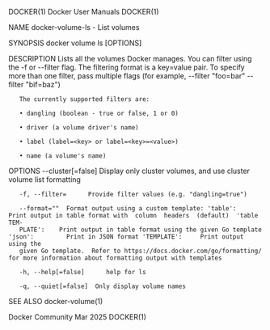 DOCKER(1)							      Docker User Manuals							     DOCKER(1)

NAME
       docker-volume-ls - List volumes

SYNOPSIS
       docker volume ls [OPTIONS]

DESCRIPTION
       Lists  all the volumes Docker manages. You can filter using the -f or --filter flag. The filtering format is a key=value pair. To specify more than one
       filter,	pass multiple flags (for example, --filter "foo=bar" --filter "bif=baz")

       The currently supported filters are:

       • dangling (boolean - true or false, 1 or 0)

       • driver (a volume driver's name)

       • label (label=<key> or label=<key>=<value>)

       • name (a volume's name)

OPTIONS
       --cluster[=false]      Display only cluster volumes, and use cluster volume list formatting

       -f, --filter=	  Provide filter values (e.g. "dangling=true")

       --format=""	Format output using a custom template: 'table':		   Print output in table format with  column  headers  (default)  'table  TEM‐
       PLATE':	  Print output in table format using the given Go template 'json':	       Print in JSON format 'TEMPLATE':		Print output using the
       given Go template.  Refer to https://docs.docker.com/go/formatting/ for more information about formatting output with templates

       -h, --help[=false]      help for ls

       -q, --quiet[=false]	Only display volume names

SEE ALSO
       docker-volume(1)

Docker Community							   Mar 2025								     DOCKER(1)
